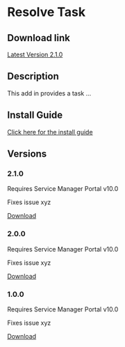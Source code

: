 # Resolve Task

## Download link

[Latest Version 2.1.0](https://github.com/cireson-addins/addins/raw/master/ResolveTask/CPEXs/ResolveTask.2.1.0.nupkg)

## Description

This add in provides a task ...

## Install Guide

[Click here for the install guide](https://support.cireson.com/KnowledgeBase/Edit/2568/)

## Versions

### 2.1.0

Requires Service Manager Portal v10.0

Fixes issue xyz

[Download](https://github.com/cireson-addins/addins/raw/master/ResolveTask/CPEXs/ResolveTask.2.1.0.nupkg)

### 2.0.0

Requires Service Manager Portal v10.0

Fixes issue xyz

[Download](https://github.com/cireson-addins/addins/raw/master/ResolveTask/CPEXs/ResolveTask.2.0.0.nupkg)

### 1.0.0

Requires Service Manager Portal v10.0

Fixes issue xyz

[Download](https://github.com/cireson-addins/addins/raw/master/ResolveTask/CPEXs/ResolveTask.1.0.0.nupkg)
